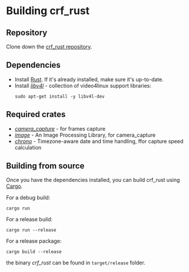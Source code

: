 # Building crf_rust

## Repository

Clone down the [crf_rust repository](https://github.com/Dreamy16101976/crf_rust).

## Dependencies

- Install [Rust](https://www.rust-lang.org/tools/install). If it's already installed, make sure it's up-to-date.
- Install [<i>libv4l</i>](https://github.com/philips/libv4l) - collection of video4linux support libraries:
  ```
  sudo apt-get install -y libv4l-dev
  ```

## Required crates

- [<i>camera_capture</i>](https://crates.io/crates/camera_capture) - for frames capture
- [<i>image</i>](https://crates.io/crates/image/) - An Image Processing Library, for camera_capture
- [<i>chrono</i>](https://crates.io/crates/chrono) - Timezone-aware date and time handling, ffor capture speed calculation

## Building from source

Once you have the dependencies installed, you can build crf_rust using [Cargo](https://doc.rust-lang.org/cargo/).

For a debug build:

```
cargo run
```

For a release build:

```
cargo run --release
```

For a release package:

```
cargo build --release
```

the binary <i>crf_rust</i> can be found in `target/release` folder.

